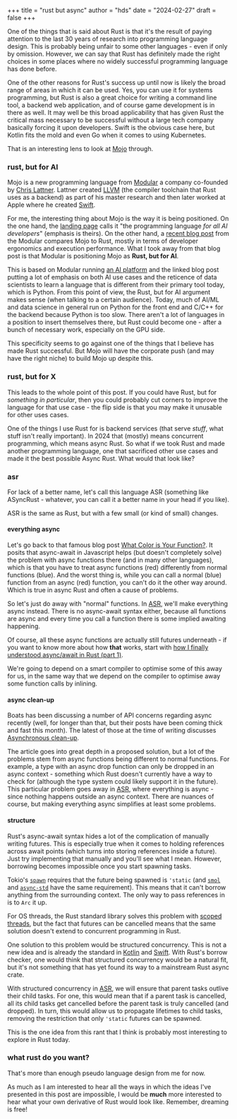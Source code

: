 +++
title = "rust but async"
author = "hds"
date = "2024-02-27"
draft = false
+++

One of the things that is said about Rust is that it's the result of paying attention to the last 30 years of research into programming language design. This is probably being unfair to some other languages - even if only by omission. However, we can say that Rust has definitely made the right choices in some places where no widely successful programming language has done before.

One of the other reasons for Rust's success up until now is likely the broad range of areas in which it can be used. Yes, you can use it for systems programming, but Rust is also a great choice for writing a command line tool, a backend web application, and of course game development is in there as well. It may well be this broad applicability that has given Rust the critical mass necessary to be successful without a large tech company basically forcing it upon developers. Swift is the obvious case here, but Kotlin fits the mold and even Go when it comes to using Kubernetes.

That is an interesting lens to look at [Mojo](https://www.modular.com/max/mojo) through.

### rust, but for AI

Mojo is a new programming language from [Modular](https://www.modular.com) a company co-founded by [Chris Lattner](https://en.wikipedia.org/wiki/Chris_Lattner). Lattner created [LLVM](https://llvm.org/) (the compiler toolchain that Rust uses as a backend) as part of his master research and then later worked at Apple where he created [Swift](https://www.swift.org/).

For me, the interesting thing about Mojo is the way it is being positioned. On the one hand, the [landing page](https://www.modular.com/max/mojo) calls it "the programming language _for all AI developers_" (emphasis is theirs). On the other hand, a [recent blog post](https://www.modular.com/blog/mojo-vs-rust-is-mojo-faster-than-rust) from the Modular compares Mojo to Rust, mostly in terms of developer ergonomics and execution performance. What I took away from that blog post is that Modular is positioning Mojo as **Rust, but for AI**.

This is based on Modular running [an AI platform](https://www.modular.com/) and the linked blog post putting a lot of emphasis on both AI use cases and the reticence of data scientists to learn a language that is different from their primary tool today, which is Python. From this point of view, the Rust, but for AI argument makes sense (when talking to a certain audience). Today, much of AI/ML and data science in general run on Python for the front end and C/C++ for the backend because Python is too slow. There aren't a lot of languages in a position to insert themselves there, but Rust could become one - after a bunch of necessary work, especially on the GPU side.

This specificity seems to go against one of the things that I believe has made Rust successful. But Mojo will have the corporate push (and may have the right niche) to build Mojo up despite this.

### rust, but for X

This leads to the whole point of this post. If you could have Rust, but for _something in particular_, then you could probably cut corners to improve the language for that use case - the flip side is that you may make it unusable for other uses cases.

One of the things I use Rust for is backend services (that serve _stuff_,  what stuff isn't really important). In 2024 that (mostly) means concurrent programming, which means async Rust. So what if we took Rust and made another programming language, one that sacrificed other use cases and made it the best possible Async Rust. What would that look like?

### asr

For lack of a better name, let's call this language ASR (something like ASyncRust - whatever, you can call it a better name in your head if you like).

ASR is the same as Rust, but with a few small (or kind of small) changes.

#### everything async

Let's go back to that famous blog post [What Color is Your Function?](https://journal.stuffwithstuff.com/2015/02/01/what-color-is-your-function/). It posits that async-await in Javascript helps (but doesn't completely solve) the problem with async functions there (and in many other languages), which is that you have to treat async functions (red) differently from normal functions (blue). And the worst thing is, while you can call a normal (blue) function from an async (red) function, you can't do it the other way around. Which is true in async Rust and often a cause of problems.

So let's just do away with "normal" functions. In [ASR](#asr), we'll make everything async instead. There is no async-await syntax either, because all functions are async and every time you call a function there is some implied awaiting happening.

Of course, all these async functions are actually still futures underneath - if you want to know more about how **that** works, start with [how I finally understood async/await in Rust (part 1)](@/posts/understanding-async-await-1.md).

We're going to depend on a smart compiler to optimise some of this away for us, in the same way that we depend on the compiler to optimise away some function calls by inlining.

#### async clean-up

Boats has been discussing a number of API concerns regarding async recently (well, for longer than that, but their posts have been coming thick and fast this month). The latest of those at the time of writing discusses [Asynchronous clean-up](https://without.boats/blog/asynchronous-clean-up/).

The article goes into great depth in a proposed solution, but a lot of the problems stem from async functions being different to normal functions. For example, a type with an async drop function can only be dropped in an async context - something which Rust doesn't currently have a way to check for (although the type system could likely support it in the future). This particular problem goes away in [ASR](#asr), where everything is async - since nothing happens outside an async context. There are nuances of course, but making everything async simplifies at least some problems.

#### structure

Rust's async-await syntax hides a lot of the complication of manually writing futures. This is especially true when it comes to holding references across await points (which turns into storing references inside a future). Just try implementing that manually and you'll see what I mean. However, borrowing becomes impossible once you start spawning tasks.

Tokio's [`spawn`](https://docs.rs/tokio/1.36.0/tokio/task/fn.spawn.html) requires that the future being spawned is `'static` (and [`smol`](https://docs.rs/smol/2.0.0/smol/fn.spawn.html) and [`async-std`](https://docs.rs/async-std/1.12.0/async_std/task/fn.spawn.html) have the same requirement). This means that it can't borrow anything from the surrounding context. The only way to pass references in is to `Arc` it up.

For OS threads, the Rust standard library solves this problem with [scoped threads](https://doc.rust-lang.org/std/thread/fn.scope.html), but the fact that futures can be cancelled means that the same solution doesn't extend to concurrent programming in Rust.

One solution to this problem would be structured concurrency. This is not a new idea and is already the standard in [Kotlin](https://kotlinlang.org/docs/coroutines-basics.html) and [Swift](https://docs.swift.org/swift-book/documentation/the-swift-programming-language/concurrency/). With Rust's borrow checker, one would think that structured concurrency would be a natural fit, but it's not something that has yet found its way to a mainstream Rust async crate.

With structured concurrency in [ASR](#asr), we will ensure that parent tasks outlive their child tasks. For one, this would mean that if a parent task is cancelled, all its child tasks get cancelled before the parent task is truly cancelled (and dropped). In turn, this would allow us to propagate lifetimes to child tasks, removing the restriction that only `'static` futures can be spawned.

This is the one idea from this rant that I think is probably most interesting to explore in Rust today.

### what rust do you want?

That's more than enough pseudo language design from me for now.

As much as I am interested to hear all the ways in which the ideas I've presented in this post are impossible, I would be **much** more interested to hear what your own derivative of Rust would look like. Remember, dreaming is free!


